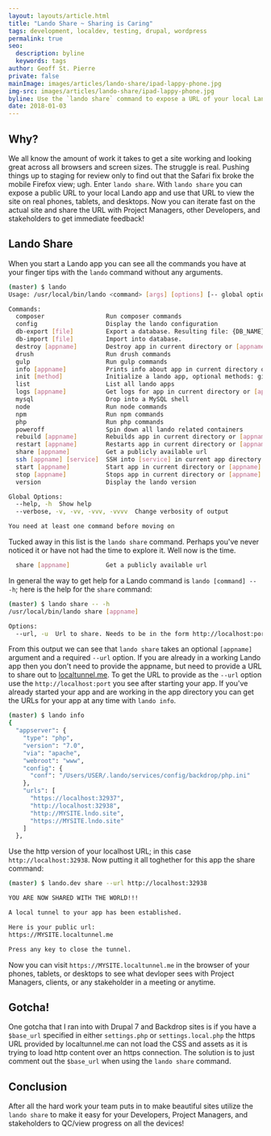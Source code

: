 ```yaml
---
layout: layouts/article.html
title: "Lando Share ~ Sharing is Caring"
tags: development, localdev, testing, drupal, wordpress
permalink: true
seo:
  description: byline
  keywords: tags
author: Geoff St. Pierre
private: false
mainImage: images/articles/lando-share/ipad-lappy-phone.jpg
img-src: images/articles/lando-share/ipad-lappy-phone.jpg
byline: Use the `lando share` command to expose a URL of your local Lando site. For example to view it on actual mobile devices for browser testing before you release it to the world!
date: 2018-01-03
---
```


Why?
----------------------

We all know the amount of work it takes to get a site working and looking great across all browsers and screen sizes. The struggle is real. Pushing things up to staging for review only to find out that the Safari fix broke the mobile Firefox view; ugh. Enter `lando share`. With `lando share` you can expose a public URL to your local Lando app and use that URL to view the site on real phones, tablets, and desktops. Now you can iterate fast on the actual site and share the URL with Project Managers, other Developers, and stakeholders to get immediate feedback!

Lando Share
-----------

When you start a Lando app you can see all the commands you have at your finger tips with the `lando` command without any arguments.

```bash
(master) $ lando
Usage: /usr/local/bin/lando <command> [args] [options] [-- global options]

Commands:
  composer                 Run composer commands
  config                   Display the lando configuration
  db-export [file]         Export a database. Resulting file: {DB_NAME}.TIMESTAMP.gz
  db-import [file]         Import into database.
  destroy [appname]        Destroy app in current directory or [appname]
  drush                    Run drush commands
  gulp                     Run gulp commands
  info [appname]           Prints info about app in current directory or [appname]
  init [method]            Initialize a lando app, optional methods: github, pantheon
  list                     List all lando apps
  logs [appname]           Get logs for app in current directory or [appname]
  mysql                    Drop into a MySQL shell
  node                     Run node commands
  npm                      Run npm commands
  php                      Run php commands
  poweroff                 Spin down all lando related containers
  rebuild [appname]        Rebuilds app in current directory or [appname]
  restart [appname]        Restarts app in current directory or [appname]
  share [appname]          Get a publicly available url
  ssh [appname] [service]  SSH into [service] in current app directory or [appname]
  start [appname]          Start app in current directory or [appname]
  stop [appname]           Stops app in current directory or [appname]
  version                  Display the lando version

Global Options:
  --help, -h  Show help
  --verbose, -v, -vv, -vvv, -vvvv  Change verbosity of output

You need at least one command before moving on

```

Tucked away in this list is the `lando share` command. Perhaps you've never noticed it or have not had the time to explore it. Well now is the time.

```bash
  share [appname]          Get a publicly available url
```

In general the way to get help for a Lando command is `lando [command] -- -h`; here is the help for the `share` command:

```bash
(master) $ lando share -- -h
/usr/local/bin/lando share [appname]

Options:
  --url, -u  Url to share. Needs to be in the form http://localhost:port
```

From this output we can see that `lando share` takes an optional `[appname]` argument and a required `--url` option. If you are already in a working Lando app then you don't need to provide the appname, but need to provide a URL to share out to [localtunnel.me](https://localtunnel.me). To get the URL to provide as the `--url` option use the `http://localhost:port` you see after starting your app. If you've already started your app and are working in the app directory you can get the URLs for your app at any time with `lando info`.

```bash
(master) $ lando info
{
  "appserver": {
    "type": "php",
    "version": "7.0",
    "via": "apache",
    "webroot": "www",
    "config": {
      "conf": "/Users/USER/.lando/services/config/backdrop/php.ini"
    },
    "urls": [
      "https://localhost:32937",
      "http://localhost:32938",
      "http://MYSITE.lndo.site",
      "https://MYSITE.lndo.site"
    ]
  },
```

Use the http version of your localhost URL; in this case `http://localhost:32938`. Now putting it all toghether for this app the share command:

```bash
(master) $ lando.dev share --url http://localhost:32938

YOU ARE NOW SHARED WITH THE WORLD!!!

A local tunnel to your app has been established.

Here is your public url:
https://MYSITE.localtunnel.me

Press any key to close the tunnel.
```

Now you can visit `https://MYSITE.localtunnel.me` in the browser of your phones, tablets, or desktops to see what devloper sees with Project Managers, clients, or any stakeholder in a meeting or anytime.


Gotcha!
-------

One gotcha that I ran into with Drupal 7 and Backdrop sites is if you have a `$base_url` specified in either `settings.php` or `settings.local.php` the https URL provided by localtunnel.me can not load the CSS and assets as it is trying to load http content over an https connection. The solution is to just comment out the `$base_url` when using the `lando share` command.

Conclusion
----------

After all the hard work your team puts in to make beautiful sites utilize the `lando share` to make it easy for your Developers, Project Managers, and stakeholders  to QC/view progress on all the devices!
